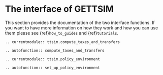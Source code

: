 # The interface of GETTSIM

This section provides the documentation of the two interface functions. If you want to
have more information on how they work and how you can use them please see
{ref}`how_to_guides` and {ref}`tutorials`.

```{eval-rst}
.. currentmodule:: ttsim.compute_taxes_and_transfers
```

```{eval-rst}
.. autofunction:: compute_taxes_and_transfers
```

```{eval-rst}
.. currentmodule:: ttsim.policy_environment
```

```{eval-rst}
.. autofunction:: set_up_policy_environment
```
